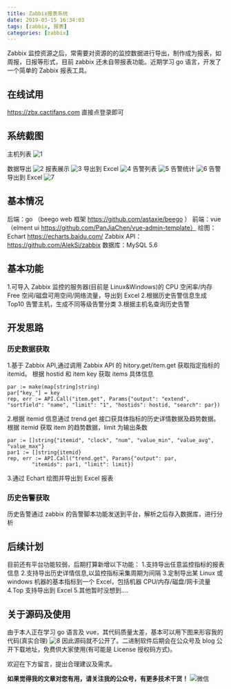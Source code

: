 ```yaml
---
title: Zabbix报表系统
date: 2019-03-15 16:34:03
tags: [zabbix, 报表]
categories: [zabbix]
---
```


Zabbix 监控资源之后，常需要对资源的的监控数据进行导出，制作成为报表，如周报，日报等形式，目前 zabbix 还未自带报表功能。近期学习 go 语言，开发了一个简单的 Zabbix 报表工具。

## 在线试用

https://zbx.cactifans.com
直接点登录即可

## 系统截图

主机列表
![1](https://img.cactifans.com/wp-content/uploads/2019/03/929EB4EF-EB39-4134-B176-6D0E6AA7DA56.jpg)

数据导出
![2](https://img.cactifans.com/wp-content/uploads/2019/03/9FCF005B-912D-4FC6-BE68-FD8FDE5EED19.jpg)
报表展示
![3](https://img.cactifans.com/wp-content/uploads/2019/03/B8289CAF-591C-4A10-BF19-AA1530D3D2E0.jpg)
导出到 Excel
![4](https://img.cactifans.com/wp-content/uploads/2019/03/73605ABA-A3D2-490D-9BFA-DDADC5214749.jpg)
告警列表
![5](https://img.cactifans.com/wp-content/uploads/2019/03/260BA508-966C-4395-8311-2FCF38BD9B95.jpg)
告警统计
![6](https://img.cactifans.com/wp-content/uploads/2019/03/BE28FC69-4B39-4468-A991-985DC1B487F8.jpg)
告警导出到 Excel
![7](https://img.cactifans.com/wp-content/uploads/2019/03/3EF918DE-1BF2-40E5-9459-0C56882513F2.jpg)

## 基本情况

后端：go （beego web 框架 https://github.com/astaxie/beego ）
前端：vue （elment ui https://github.com/PanJiaChen/vue-admin-template）
绘图：Echart https://echarts.baidu.com/
Zabbix API： https://github.com/AlekSi/zabbix
数据库：MySQL 5.6

## 基本功能

1.可导入 Zabbix 监控的服务器(目前是 Linux&Windows)的 CPU 空闲率/内存 Free 空间/磁盘可用空间/网络流量，导出到 Excel 2.根据历史告警信息生成 Top10 告警主机，生成不同等级告警分类 3.根据主机名查询历史告警

## 开发思路

### 历史数据获取

1.基于 Zabbix API,通过调用 Zabbix API 的 hitory.get/item.get 获取指定指标的 itemid。
根据 hostid 和 item key 获取 items 具体信息

```
par := make(map[string]string)
par["key_"] = key
rep, err := API.Call("item.get", Params{"output": "extend", "sortfield": "name", "limit": "1", "hostids": hostid, "search": par})
```

2.根据 itemid 信息通过 trend.get 接口获具体指标的历史详情数据及趋势数据。
根据 itemid 获取 item 的趋势数据，limit 为输出条数

```
par := []string{"itemid", "clock", "num", "value_min", "value_avg", "value_max"}
par1 := []string{itemid}
rep, err := API.Call("trend.get", Params{"output": par,
		"itemids": par1, "limit": limit})
```

3.通过 Echart 绘图并导出到 Excel 报表

### 历史告警获取

历史告警通过 zabbix 的告警脚本功能发送到平台，解析之后存入数据库，进行分析

## 后续计划

目前还有平台功能较弱，后期打算新增以下功能： 1.支持导出任意监控指标的报表信息 2.支持导出历史详情信息,以监控指标采集周期为间隔 3.定制导出某 Linux 或 windows 机器的基本指标到一个 Excel，包括机器 CPU/内存/磁盘/网卡流量
4.Top 支持导出到 Excel 5.其他暂时没想到....

## 关于源码及使用

由于本人正在学习 go 语言及 vue，其代码质量太差，基本可以用下图来形容我的代码(真实合理)
![8](https://img.cactifans.com/wp-content/uploads/2019/03/WechatIMG21834.jpeg)
因此源码就不公开了。二进制软件后期会在公众号及 blog 公开下载地址，免费供大家使用(有可能是 License 授权码方式)。

欢迎在下方留言，提出合理建议及需求。

**如果觉得我的文章对您有用，请关注我的公众号，有更多技术干货！**
![微信](https://img.cactifans.com/wp-content/uploads/2017/12/qrcode_for_gh_5c46969f2957_258-1-1.jpg)
